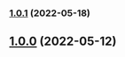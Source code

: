 

### [1.0.1](https://github.com/acterglobal/code/compare/v1.0.0...v1.0.1) (2022-05-18)

## [1.0.0](https://github.com/acterglobal/code/compare/v1.7...v1.0.0) (2022-05-12)